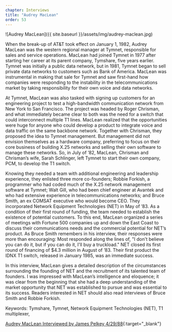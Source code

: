 ```yaml
---
chapter: Interviews
title: "Audrey MacLean"
order: 53
---
```


![Audrey MacLean]({{ site.baseurl }}/assets/img/audrey-maclean.jpg)

When the break-up of AT&T took effect on January 1, 1982, Audrey MacLean was the western regional manager at Tymnet, responsible for sales and service operations. MacLean had joined Tymnet in 1977 after starting her career at its parent company, Tymshare, five years earlier. Tymnet was initially a public data network, but in 1981, Tymnet began to sell private data networks to customers such as Bank of America. MacLean was instrumental in making that sale for Tymnet and saw first-hand how companies were responding to the instability in the telecommunications market by taking responsibility for their own voice and data networks.

At Tymnet, MacLean was also tasked with signing up customers for an engineering project to test a high-bandwidth communication network from New York to San Francisco. The project was headed by Roger Chrisman, and what immediately became clear to both was the need for a switch that could interconnect multiple T1 lines. MacLean realized that the opportunities were huge for anyone who could develop a product to integrate voice and data traffic on the same backbone network. Together with Chrisman, they proposed the idea to Tymnet management. But management did not envision themselves as a hardware company, preferring to focus on their core business of building X.25 networks and selling their own software to manage these networks. So, in July of ’82, MacLean, Chrisman and Chrisman’s wife, Sarah Schlinger, left Tymnet to start their own company, PCM, to develop the T1 switch.

Knowing they needed a team with additional engineering and leadership experience, they enlisted three more co-founders; Robbie Forkish, a programmer who had coded much of the X.25 network management software at Tymnet; Walt Gill, who had been chief engineer at Avantek and who had extensive experience in telecommunications networks; and Bruce Smith, an ex COMSAT executive who would become CEO. They incorporated Network Equipment Technologies (NET) in May of ’83. As a condition of their first round of funding, the team needed to establish the existence of potential customers. To this end, MacLean organized a series of meetings with Fortune 500 companies up and down the East Coast to discuss their communications needs and the commercial potential for NET’s product. As Bruce Smith remembers in his interview, their responses were more than encouraging: Most responded along the lines of, "I don't believe you can do it, but if you can do it, I'll buy a truckload." NET closed its first round of financing of $4.3 million in August of ’83. Their first product the IDNX T1 switch, released in January 1985, was an immediate success.

In this interview, MacLean gives a detailed description of the circumstances surrounding the founding of NET and the recruitment of its talented team of founders. I was impressed with MacLean’s intelligence and eloquence; it was clear from the beginning that she had a deep understanding of the market opportunity that NET was established to pursue and was essential to its success. Readers interested in NET should also read interviews of Bruce Smith and Robbie Forkish.

Keywords: Tymshare, Tymnet, Network Equipment Technologies (NET), T1 multiplexer,

[Audrey MacLean Interviewed by James Pelkey 4/29/88](https://archive.computerhistory.org/resources/access/text/2020/03/102792033-05-01-acc.pdf){:target="_blank"}
